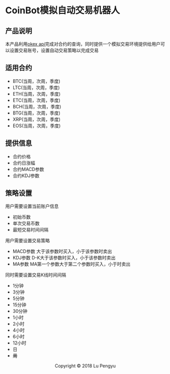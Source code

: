 # CoinBot模拟自动交易机器人
## 产品说明
本产品利用[okex api](https://github.com/okcoin-okex/API-docs-OKEx.com)完成对合约的查询，同时提供一个模拟交易环境提供给用户可以设置交易账号，设置自动交易策略以完成交易
## 适用合约
+ BTC(当周，次周，季度)
+ LTC(当周，次周，季度)
+ ETH(当周，次周，季度)
+ ETC(当周，次周，季度)
+ BCH(当周，次周，季度)
+ BTG(当周，次周，季度)
+ XRP(当周，次周，季度)
+ EOS(当周，次周，季度)
## 提供信息
+ 合约价格
+ 合约日涨幅
+ 合约MACD参数
+ 合约KDJ参数
## 策略设置
用户需要设置当前账户信息

- 初始币数
- 单次交易币数
- 最短交易时间间隔

用户需要设置交易策略

- MACD参数 大于该参数时买入，小于该参数时卖出
- KDJ参数 D-K大于该参数时买入，小于该参数时卖出
- MA参数 MA第一个参数大于第二个参数时买入，小于时卖出

同时需要设置交易K线时间间隔

- 1分钟
- 3分钟
- 5分钟
- 15分钟
- 30分钟
- 1小时
- 2小时
- 4小时
- 6小时
- 12小时
- 日
- ~~周~~

<center>Copyright © 2018 Lu Pengyu</center>